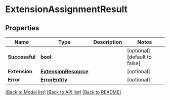# ExtensionAssignmentResult

## Properties
Name | Type | Description | Notes
------------ | ------------- | ------------- | -------------
**Successful** | **bool** |  | [optional] [default to false]
**Extension** | [**ExtensionResource**](ExtensionResource.md) |  | [optional] 
**Error** | [**ErrorEntity**](ErrorEntity.md) |  | [optional] 

[[Back to Model list]](../README.md#documentation-for-models) [[Back to API list]](../README.md#documentation-for-api-endpoints) [[Back to README]](../README.md)


